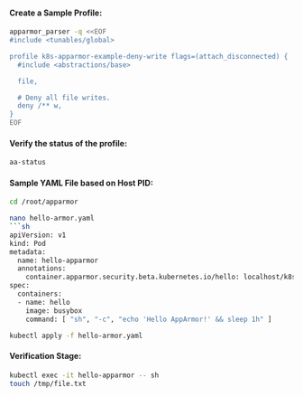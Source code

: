 #### Create a Sample Profile:
```sh
apparmor_parser -q <<EOF
#include <tunables/global>

profile k8s-apparmor-example-deny-write flags=(attach_disconnected) {
  #include <abstractions/base>

  file,

  # Deny all file writes.
  deny /** w,
}
EOF
```
#### Verify the status of the profile:
```sh
aa-status
```

#### Sample YAML File based on Host PID:
```sh
cd /root/apparmor
```
```sh
nano hello-armor.yaml
```sh
apiVersion: v1
kind: Pod
metadata:
  name: hello-apparmor
  annotations:
    container.apparmor.security.beta.kubernetes.io/hello: localhost/k8s-apparmor-example-deny-write
spec:
  containers:
  - name: hello
    image: busybox
    command: [ "sh", "-c", "echo 'Hello AppArmor!' && sleep 1h" ]
```
```sh
kubectl apply -f hello-armor.yaml
```

#### Verification Stage:
```sh
kubectl exec -it hello-apparmor -- sh
touch /tmp/file.txt
```
